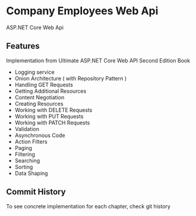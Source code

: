 # Company Employees Web Api 

ASP.NET Core Web Api

## Features

Implementation from Ultimate ASP.NET Core Web API Second Edition Book

- Logging service
- Onion Architecture ( with Repository Pattern )
- Handling GET Requests
- Getting Additional Resources
- Content Negotiation 
- Creating Resources
- Working with DELETE Requests
- Working with PUT Requests
- Working with PATCH Requests
- Validation
- Asynchronous Code
- Action Filters
- Paging
- Filtering
- Searching
- Sorting
- Data Shaping


## Commit History

To see concrete implementation for each chapter, check git history
